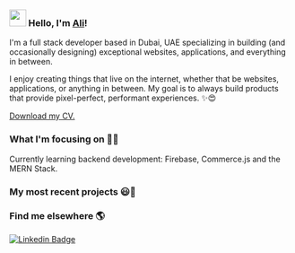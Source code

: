 ### <img src="https://media.giphy.com/media/hvRJCLFzcasrR4ia7z/giphy.gif" width="30px"> Hello, I'm [Ali]()!

I'm a full stack developer based in Dubai, UAE specializing in building (and occasionally designing) exceptional websites, applications, and everything in between.

I enjoy creating things that live on the internet, whether that be websites, applications, or anything in between. My goal is to always build products that provide pixel-perfect, performant experiences. ✨😍

[Download my CV.]()

### What I'm focusing on 👨‍💻

Currently learning backend development: Firebase, Commerce.js and the MERN Stack.<br />

### My most recent projects 😃🧾

### Find me elsewhere 🌎

[![Linkedin Badge](https://img.shields.io/badge/-LinkedIn-blue?style=flat-square&logo=Linkedin&logoColor=white&link=https://www.linkedin.com/in/harshkumarkhatri/)](https://www.linkedin.com/in/ali-mehdi-68218b202/) 
